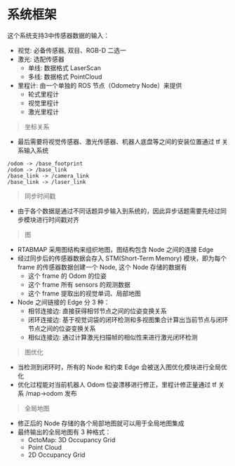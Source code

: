 &emsp;
# 系统框架

这个系统支持3中传感器数据的输入：
- 视觉: 必备传感器, 双目、RGB-D 二选一
- 激光: 选配传感器
  - 单线: 数据格式 LaserScan
  - 多线: 数据格式 PointCloud
- 里程计: 由一个单独的 ROS 节点（Odometry Node）来提供
  - 轮式里程计
  - 视觉里程计
  - 激光里程计

>坐标关系
- 最后需要将视觉传感器、激光传感器、机器人底盘等之间的安装位置通过 tf 关系输入系统
```
/odom -> /base_footprint
/odom -> /base_link
/base_link -> /camera_link
/base_link -> /laser_link
```

>同步时间戳
- 由于各个数据是通过不同话题异步输入到系统的，因此异步话题需要先经过同步模块进行时间戳对齐

>图
- RTABMAP 采用图结构来组织地图，图结构包含 Node 之间的连接 Edge
- 经过同步后的传感器数据会存入 STM(Short-Term Memory) 模块，即为每个 frame 的传感器数据创建一个 Node, 这个 Node 存储的数据有
  - 这个 frame 的 Odom 的位姿
  - 这个 frame 所有 sensors 的观测数据
  - 这个 frame 提取出的视觉单词、局部地图
- Node 之间链接的 Edge 分 3 种：
  - 相邻连接边: 直接获得相邻节点之间的位姿变换关系
  - 闭环连接边: 基于视觉词袋的闭环检测和多视图集合计算出当前节点与闭环节点之间的位姿变换关系
  - 相似连接边: 通过计算激光扫描帧的相似性来进行激光闭环检测

>图优化
- 当检测到闭环时，所有的 Node 和约束 Edge 会被送入图优化模块进行全局优化
- 优化过程能对当前机器人 Odom 位姿漂移进行修正，里程计修正量通过 tf 关系 /map->odom 发布

>全局地图
- 修正后的 Node 存储的各个局部地图就可以用于全局地图集成
- 最终输出的全局地图有 3 种格式：
  - OctoMap: 3D Occupancy Grid
  - Point Cloud
  - 2D Occupancy Grid


